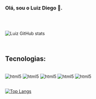 ### Olá, sou o Luiz Diego 👋.

<br>
<br>

![Luiz GitHub stats](https://github-readme-stats.vercel.app/api?username=Luwix&show_icons=true&theme=radical)

<br>

## Tecnologias:

<div style="display: inline_block"><br/>
			<img align="center" alt="html5" src="https://img.shields.io/badge/HTML5-E34F26?style=for-the-badge&logo=html5&logoColor=white">
			<img align="center" alt="html5" src="https://img.shields.io/badge/CSS3-1572B6?style=for-the-badge&logo=css3&logoColor=white"> 
			<img align="center" alt="html5" src="https://img.shields.io/badge/Python-3776AB?style=for-the-badge&logo=python&logoColor=white">
			<img align="center" alt="html5" src="https://img.shields.io/badge/Django-092E20?style=for-the-badge&logo=django&logoColor=white"> 
			<img align="center" alt="html5" src="https://img.shields.io/badge/Lua-2C2D72?style=for-the-badge&logo=lua&logoColor=white"> 
</div>
<br>

[![Top Langs](https://github-readme-stats.vercel.app/api/top-langs/?username=Luwix&hide_progress=true)](https://github.com/Luwix/github-readme-stats)

